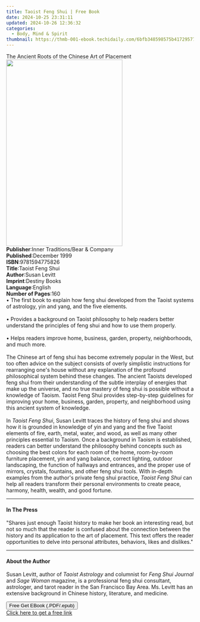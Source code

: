 ```yaml
---
title: Taoist Feng Shui | Free Book
date: 2024-10-25 23:31:11
updated: 2024-10-26 12:36:32
categories:
  - Body, Mind & Spirit
thumbnail: https://thmb-001-ebook.techidaily.com/6bfb348598575b41729577e20f0fd8badc6991b4fc698f223bd082bdfe6da5d8.jpg
---
```

<main id="book-container">
  <div class="flex flex-col">
    <div class="book-brief flex-1 py-6 px-4 sm:p-6 md:py-10 md:px-8">
      <!-- brief-->
      <div class="book-brief-main">
        The Ancient Roots of the Chinese Art of Placement
      </div>
    </div>
    <div
      class="book-meta-info flex-1 grid gap-4 col-start-1 col-end-3 row-start-1 sm:mb-6 sm:grid-cols-4 lg:gap-6 lg:col-start-2 lg:row-end-6 lg:row-span-6 lg:mb-0"
    >
      <div
        class="book-meta-info-left place-content-center mt-4 p-4 text-sm leading-6 col-start-2 col-span-2 dark:text-slate-400"
      >
        <img
          class="w-full h-500 object-cover rounded-lg sm:h-255 sm:col-span-2 lg:col-span-full"
          src="https://img-001-ebook.techidaily.com/1247bd3a5443b916558e03ff2639206bf4765985e55d269aec21ec2926aeec37.jpg"
          alt=""
          width="312"
          height="500"
        />
      </div>
      <div
        class="book-meta-info-right mt-2 col-start-1 row-start-2 col-span-3 self-center"
      >
        <!-- meta data  -->
        <div class="flex flex-col px-4 md:px-8">
          <div class="flex-1">
            <strong>Publisher</strong>:<span class="px-2"
              >Inner Traditions/Bear &amp; Company</span
            >
          </div>
          <div class="flex-1">
            <strong>Published</strong>:<span class="px-2">December 1999</span>
          </div>
          <div class="flex-1">
            <strong>ISBN</strong>:<span class="px-2">9781594775826</span>
          </div>
          <div class="flex-1">
            <strong>Title</strong>:<span class="px-2">Taoist Feng Shui</span>
          </div>
          <div class="flex-1">
            <strong>Author</strong>:<span class="px-2">Susan Levitt</span>
          </div>
          <div class="flex-1">
            <strong>Imprint</strong>:<span class="px-2">Destiny Books</span>
          </div>
          <div class="flex-1">
            <strong>Language</strong>:<span class="px-2">English</span>
          </div>
          <div class="flex-1">
            <strong>Number of Pages</strong>:<span class="px-2">160</span>
          </div>
        </div>
      </div>
    </div>
    <div class="book-description flex-1 py-6 px-4 sm:p-6 md:py-10 md:px-8">
      <div class="book-description-main">
        <div accordion-content="" id="description">
          • The first book to explain how feng shui developed from the Taoist
          systems of astrology, yin and yang, and the five elements.<br /><br />•
          Provides a background on Taoist philosophy to help readers better
          understand the principles of feng shui and how to use them
          properly.<br /><br />• Helps readers improve home, business, garden,
          property, neighborhoods, and much more. <br /><br />The Chinese art of
          feng shui has become extremely popular in the West, but too often
          advice on the subject consists of overly simplistic instructions for
          rearranging one's house without any explanation of the profound
          philosophical system behind these changes. The ancient Taoists
          developed feng shui from their understanding of the subtle interplay
          of energies that make up the universe, and no true mastery of feng
          shui is possible without a knowledge of Taoism. Taoist Feng Shui
          provides step-by-step guidelines for improving your home, business,
          garden, property, and neighborhood using this ancient system of
          knowledge. <br /><br />In <i>Taoist Feng Shui</i>, Susan Levitt traces
          the history of feng shui and shows how it is grounded in knowledge of
          yin and yang and the five Taoist elements of fire, earth, metal,
          water, and wood, as well as many other principles essential to Taoism.
          Once a background in Taoism is established, readers can better
          understand the philosophy behind concepts such as choosing the best
          colors for each room of the home, room-by-room furniture placement,
          yin and yang balance, correct lighting, outdoor landscaping, the
          function of hallways and entrances, and the proper use of mirrors,
          crystals, fountains, and other feng shui tools. With in-depth examples
          from the author's private feng shui practice,
          <i>Taoist Feng Shui</i> can help all readers transform their personal
          environments to create peace, harmony, health, wealth, and good
          fortune.
        </div>
        <div class="accordion-fader"></div>
      </div>
    </div>
    <div class="book-excerpts flex-1 py-6 px-4 sm:p-6 md:py-10 md:px-8">
      <!-- excerpts-->
      <div class="book-excerpts-main">
        <hr />
        <h4 class="placeholder placeholder-heading">
          <span>In The Press</span>
        </h4>
        <p>
          "Shares just enough Taoist history to make her book an interesting
          read, but not so much that the reader is confused about the connection
          between the history and its application to the art of placement. This
          text offers the reader opportunities to delve into personal
          attributes, behaviors, likes and dislikes."
        </p>
      </div>
    </div>
    <div class="book-about-author flex-1 py-6 px-4 sm:p-6 md:py-10 md:px-8">
      <!-- about author-->
      <div class="book-main-author-main">
        <hr />
        <h4 class="placeholder placeholder-heading">
          <span>About the Author</span>
        </h4>
        <p>
          Susan Levitt, author of <i>Taoist Astrology</i> and columnist for
          <i>Feng Shui Journal</i> and <i>Sage Woman</i> magazine, is a
          professional feng shui consultant, astrologer, and tarot reader in the
          San Francisco Bay Area. Ms. Levitt has an extensive background in
          Chinese history, literature, and medicine.
        </p>
      </div>
    </div>
    <div class="book-free-get flex-1 py-6 px-4 sm:p-6 md:py-10 md:px-8">
      <button
        id="btn-free-get"
        class="bg-blue-500 hover:bg-blue-700 text-white font-bold py-2 px-4 rounded"
      >
        Free Get EBook (.PDF/.epub)
      </button>
      <div id="countdown-display" class="px-2 text-lg mt-2"></div>
      <a
        id="free-link"
        class="hidden bg-blue-500 hover:bg-blue-700 text-white font-bold py-2 px-4 rounded"
        href="https://www.ebooks.com/en-us/book/95782749/taoist-feng-shui/susan-levitt/"
        target="_blank"
        >Click here to get a free link</a
      >
    </div>
    <script>
      let countdownTime = 0;
      let countdownInterval = null;
      document
        .getElementById('btn-free-get')
        .addEventListener('click', startCountdown);
      function startCountdown() {
        countdownTime = new Date().getTime() + 60000 * 3;
        countdownInterval = setInterval(updateCountdown, 1000);
        document.getElementById('btn-free-get').disabled = true;
        document
          .getElementById('btn-free-get')
          .classList.add('bg-gray-500', 'cursor-not-allowed');
      }
      function updateCountdown() {
        let currentTime = new Date().getTime();
        let timeLeft = countdownTime - currentTime;
        let secondsLeft = Math.floor(timeLeft / 1000);
        document.getElementById('countdown-display').innerHTML =
          `Remaining time: ${secondsLeft} seconds.`;
        if (secondsLeft <= 0) {
          clearInterval(countdownInterval);
          document.getElementById('btn-free-get').classList.add('hidden');
          document.getElementById('free-link').classList.remove('hidden');
          document.getElementById('countdown-display').innerHTML = '';
        }
      }
    </script>
  </div>
</main>
